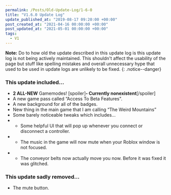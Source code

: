 ```yaml
---
permalink: /Posts/Old-Update-Log/1-6-0
title: "V1.6.0 Update Log"
update_published_at: "2019-08-17 09:20:00 +00:00"
post_created_at: "2021-04-16 00:00:00 +00:00"
post_updated_at: "2021-05-01 00:00:00 +00:00"
tags:
  - V1
---
```


**Note:** Do to how old the update described in this update log is this update log is not being actively maintained. This shouldn't affect the usability of the page but stuff like spelling mistakes and overall unnecessary hype that used to be used in update logs are unlikely to be fixed.
{: .notice--danger}

### This update included...

* **2 ALL-NEW** Gamemodes! [spoiler]**- Currently nonexistent**[/spoiler]
* A new game pass called “Access To Beta Features".
* A new background for all of the badges.
* New thing in the main game that I am calling “The Weird Mountains”
* Some barely noticeable tweaks which includes...
* * Some helpful UI that will pop up whenever you connect or disconnect a controller.
* * The music in the game will now mute when your Roblox window is not focused.
* * The conveyor belts now actually move you now. Before it was fixed it was glitched.

### This update sadly removed...

* The mute button.